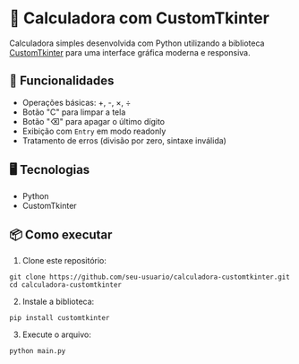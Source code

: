# 🧮 Calculadora com CustomTkinter

Calculadora simples desenvolvida com Python utilizando a biblioteca [CustomTkinter](https://github.com/TomSchimansky/CustomTkinter) para uma interface gráfica moderna e responsiva.

## 🚀 Funcionalidades
- Operações básicas: +, -, ×, ÷
- Botão "C" para limpar a tela
- Botão "⌫" para apagar o último dígito
- Exibição com `Entry` em modo readonly
- Tratamento de erros (divisão por zero, sintaxe inválida)

## 🖥️ Tecnologias
- Python
- CustomTkinter

## 📦 Como executar
1. Clone este repositório:
```
git clone https://github.com/seu-usuario/calculadora-customtkinter.git
cd calculadora-customtkinter
```
2. Instale a biblioteca:
```
pip install customtkinter
```
3. Execute o arquivo:
```
python main.py
```
